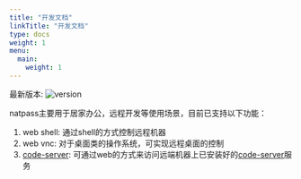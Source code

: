 ```yaml
---
title: "开发文档"
linkTitle: "开发文档"
type: docs
weight: 1
menu:
  main:
    weight: 1
---
```


最新版本: ![version](https://img.shields.io/github/v/release/lwch/natpass)

natpass主要用于居家办公，远程开发等使用场景，目前已支持以下功能：

1. web shell: 通过shell的方式控制远程机器
2. web vnc: 对于桌面类的操作系统，可实现远程桌面的控制
3. [code-server](https://github.com/coder/code-server): 可通过web的方式来访问远端机器上已安装好的[code-server](https://github.com/coder/code-server)服务